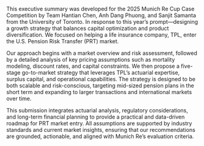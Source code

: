 This executive summary was developed for the 2025 Munich Re Cup Case Competition by Team Hantian Chen, Anh Dang Phuong, and Sanjit Samanta from the University of Toronto. In response to this year’s prompt—designing a growth strategy that balances capital optimization and product diversification. We focused on helping a life insurance company, TPL, enter the U.S. Pension Risk Transfer (PRT) market.

Our approach begins with a market overview and risk assessment, followed by a detailed analysis of key pricing assumptions such as mortality modeling, discount rates, and capital constraints. We then propose a five-stage go-to-market strategy that leverages TPL’s actuarial expertise, surplus capital, and operational capabilities. The strategy is designed to be both scalable and risk-conscious, targeting mid-sized pension plans in the short term and expanding to larger transactions and international markets over time.

This submission integrates actuarial analysis, regulatory considerations, and long-term financial planning to provide a practical and data-driven roadmap for PRT market entry. All assumptions are supported by industry standards and current market insights, ensuring that our recommendations are grounded, actionable, and aligned with Munich Re’s evaluation criteria.
